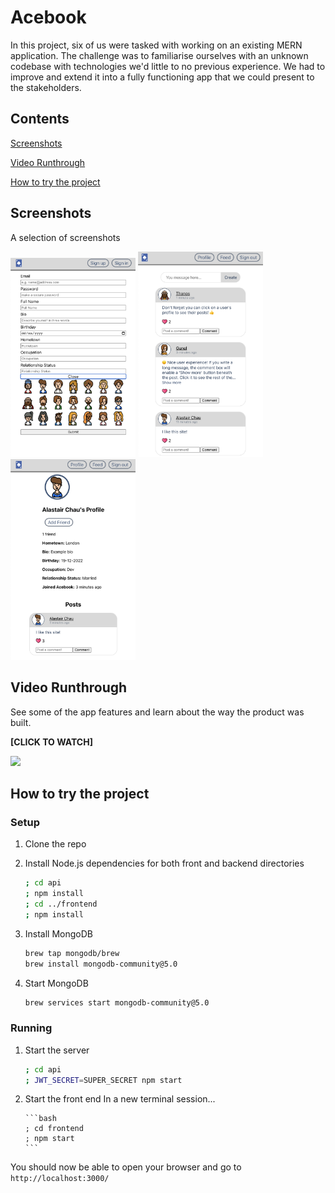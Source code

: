 # Acebook

In this project, six of us were tasked with working on an existing MERN application. The challenge was to familiarise ourselves with an unknown codebase with technologies we'd little to no previous experience. We had to improve and extend it into a fully functioning app that we could present to the stakeholders.

## Contents

[Screenshots](#screenshots)

[Video Runthrough](#video-runthrough)

[How to try the project](#how-to-try-the-project)

## Screenshots

A selection of screenshots

<img width="200px" src="screenshots/screenshot_1.png" />
<img width="200px" src="screenshots/screenshot_2.png" />
<img width="200px" src="screenshots/screenshot_3.png" />

## Video Runthrough

See some of the app features and learn about the way the product was built.

**[CLICK TO WATCH]**

[<img src="https://i3.ytimg.com/vi/aNMJOOEB6TA/maxresdefault.jpg" width="80%">](https://youtu.be/aNMJOOEB6TA 'Acebook: Team Project in MERN')

## How to try the project

### Setup

1. Clone the repo
2. Install Node.js dependencies for both front and backend directories

   ```bash
   ; cd api
   ; npm install
   ; cd ../frontend
   ; npm install
   ```

3. Install MongoDB

   ```bash
   brew tap mongodb/brew
   brew install mongodb-community@5.0
   ```

4. Start MongoDB

   ```bash
   brew services start mongodb-community@5.0
   ```

### Running

1.  Start the server

    ```bash
    ; cd api
    ; JWT_SECRET=SUPER_SECRET npm start
    ```

2.  Start the front end
    In a new terminal session...

        ```bash
        ; cd frontend
        ; npm start
        ```

You should now be able to open your browser and go to `http://localhost:3000/`
